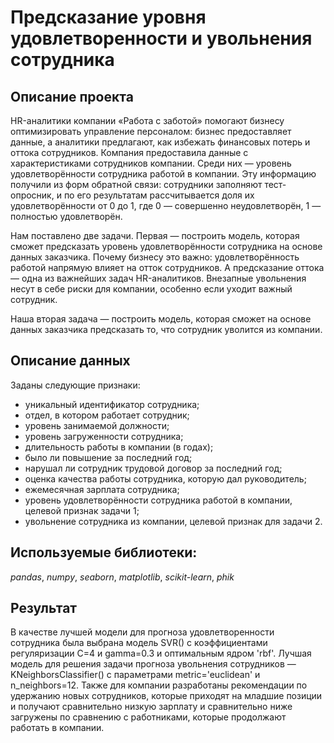 # Предсказание уровня удовлетворенности и увольнения сотрудника

## Описание проекта
HR-аналитики компании «Работа с заботой» помогают бизнесу оптимизировать управление персоналом: бизнес предоставляет данные, а аналитики предлагают, как избежать финансовых потерь и оттока сотрудников. Компания предоставила данные с характеристиками сотрудников компании. Среди них — уровень удовлетворённости сотрудника работой в компании. Эту информацию получили из форм обратной связи: сотрудники заполняют тест-опросник, и по его результатам рассчитывается доля их удовлетворённости от 0 до 1, где 0 — совершенно неудовлетворён, 1 — полностью удовлетворён.

Нам поставлено две задачи. Первая — построить модель, которая сможет предсказать уровень удовлетворённости сотрудника на основе данных заказчика. Почему бизнесу это важно: удовлетворённость работой напрямую влияет на отток сотрудников. А предсказание оттока — одна из важнейших задач HR-аналитиков. Внезапные увольнения несут в себе риски для компании, особенно если уходит важный сотрудник. 

Наша вторая задача — построить модель, которая сможет на основе данных заказчика предсказать то, что сотрудник уволится из компании.

## Описание данных
Заданы следующие признаки:
  - уникальный идентификатор сотрудника;
  - отдел, в котором работает сотрудник;
  - уровень занимаемой должности;
  - уровень загруженности сотрудника;
  - длительность работы в компании (в годах);
  - было ли повышение за последний год;
  - нарушал ли сотрудник трудовой договор за последний год;
  - оценка качества работы сотрудника, которую дал руководитель;
  - ежемесячная зарплата сотрудника;
  - уровень удовлетворённости сотрудника работой в компании, целевой признак задачи 1;
  - увольнение сотрудника из компании, целевой признак для задачи 2.

## Используемые библиотеки:
*pandas*, *numpy*, *seaborn*, *matplotlib*, *scikit-learn*, *phik*

## Результат
В качестве лучшей модели для прогноза удовлетворенности сотрудника была выбрана модель SVR() c коэффициентами регуляризации C=4 и gamma=0.3 и оптимальным ядром 'rbf'. Лучшая модель для решения задачи прогноза увольнения сотрудников — KNeighborsClassifier() с параметрами  metric='euclidean' и n_neighbors=12. Также для компании разработаны рекомендации по удержанию новых сотрудников, которые приходят на младшие позиции и получают сравнительно низкую зарплату и сравнительно ниже загружены по сравнению с работниками, которые продолжают работать в компании.
